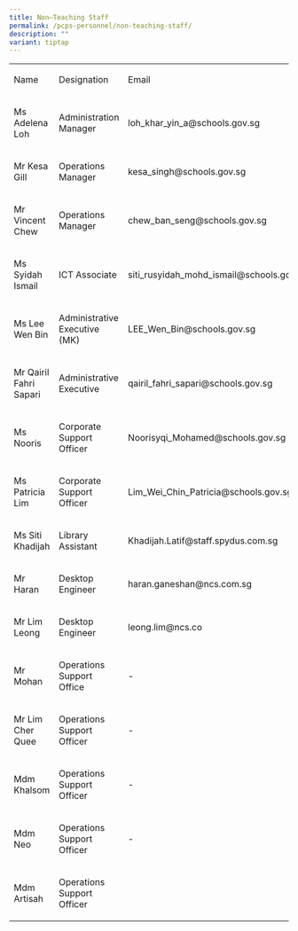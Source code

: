 ```yaml
---
title: Non–Teaching Staff
permalink: /pcps-personnel/non-teaching-staff/
description: ""
variant: tiptap
---
```

<table><tbody><tr><td rowspan="1" colspan="1"><p>Name</p></td><td rowspan="1" colspan="1"><p>Designation</p></td><td rowspan="1" colspan="1"><p>Email</p></td></tr><tr><td rowspan="1" colspan="1"><p>Ms Adelena Loh</p></td><td rowspan="1" colspan="1"><p>Administration Manager</p></td><td rowspan="1" colspan="1"><p>loh_khar_yin_a@schools.gov.sg</p></td></tr><tr><td rowspan="1" colspan="1"><p>Mr Kesa Gill</p></td><td rowspan="1" colspan="1"><p>Operations Manager</p></td><td rowspan="1" colspan="1"><p>kesa_singh@schools.gov.sg</p></td></tr><tr><td rowspan="1" colspan="1"><p>Mr Vincent Chew</p></td><td rowspan="1" colspan="1"><p>Operations Manager</p></td><td rowspan="1" colspan="1"><p>chew_ban_seng@schools.gov.sg</p></td></tr><tr><td rowspan="1" colspan="1"><p>Ms Syidah Ismail</p></td><td rowspan="1" colspan="1"><p>ICT Associate</p></td><td rowspan="1" colspan="1"><p>siti_rusyidah_mohd_ismail@schools.gov.sg</p></td></tr><tr><td rowspan="1" colspan="1"><p>Ms Lee Wen Bin</p></td><td rowspan="1" colspan="1"><p>Administrative Executive (MK)</p></td><td rowspan="1" colspan="1"><p>LEE_Wen_Bin@schools.gov.sg</p></td></tr><tr><td rowspan="1" colspan="1"><p>Mr Qairil Fahri Sapari</p></td><td rowspan="1" colspan="1"><p>Administrative Executive</p></td><td rowspan="1" colspan="1"><p>qairil_fahri_sapari@schools.gov.sg</p></td></tr><tr><td rowspan="1" colspan="1"><p>Ms Nooris</p></td><td rowspan="1" colspan="1"><p>Corporate Support Officer</p></td><td rowspan="1" colspan="1"><p>Noorisyqi_Mohamed@schools.gov.sg</p></td></tr><tr><td rowspan="1" colspan="1"><p>Ms Patricia Lim</p></td><td rowspan="1" colspan="1"><p>Corporate Support Officer</p></td><td rowspan="1" colspan="1"><p>Lim_Wei_Chin_Patricia@schools.gov.sg</p></td></tr><tr><td rowspan="1" colspan="1"><p>Ms Siti Khadijah</p></td><td rowspan="1" colspan="1"><p>Library Assistant</p></td><td rowspan="1" colspan="1"><p>Khadijah.Latif@staff.spydus.com.sg</p></td></tr><tr><td rowspan="1" colspan="1"><p>Mr Haran</p></td><td rowspan="1" colspan="1"><p>Desktop Engineer</p></td><td rowspan="1" colspan="1"><p>haran.ganeshan@ncs.com.sg</p></td></tr><tr><td rowspan="1" colspan="1"><p>Mr Lim Leong</p></td><td rowspan="1" colspan="1"><p>Desktop Engineer</p></td><td rowspan="1" colspan="1"><p>leong.lim@ncs.co</p><p></p></td></tr><tr><td rowspan="1" colspan="1"><p>Mr Mohan</p></td><td rowspan="1" colspan="1"><p>Operations Support Office</p></td><td rowspan="1" colspan="1"><p>-</p></td></tr><tr><td rowspan="1" colspan="1"><p>Mr Lim Cher Quee</p></td><td rowspan="1" colspan="1"><p>Operations Support Officer</p></td><td rowspan="1" colspan="1"><p>-</p></td></tr><tr><td rowspan="1" colspan="1"><p>Mdm Khalsom</p></td><td rowspan="1" colspan="1"><p>Operations Support Officer</p></td><td rowspan="1" colspan="1"><p>-</p></td></tr><tr><td rowspan="1" colspan="1"><p>Mdm Neo</p></td><td rowspan="1" colspan="1"><p>Operations Support Officer</p></td><td rowspan="1" colspan="1"><p>-</p></td></tr><tr><td rowspan="1" colspan="1"><p>Mdm Artisah</p></td><td rowspan="1" colspan="1"><p>Operations Support Officer</p></td><td rowspan="1" colspan="1"><p></p></td></tr></tbody></table><p></p>